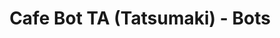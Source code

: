 ---
layout: frame
title:  "Cafe Bot TA (Tatsumaki) - Bots"
category: bots
summary: "Wysc's central repository for all bot commands and functionality."
iframeurl: "https://gdocs.gitbook.io/wysc/cafe/tatsumaki"
---